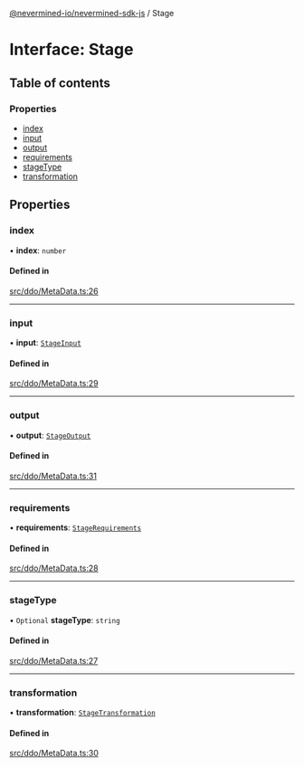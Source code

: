 [@nevermined-io/nevermined-sdk-js](../code-reference.md) / Stage

# Interface: Stage

## Table of contents

### Properties

- [index](Stage.md#index)
- [input](Stage.md#input)
- [output](Stage.md#output)
- [requirements](Stage.md#requirements)
- [stageType](Stage.md#stagetype)
- [transformation](Stage.md#transformation)

## Properties

### index

• **index**: `number`

#### Defined in

[src/ddo/MetaData.ts:26](https://github.com/nevermined-io/sdk-js/blob/416920b/src/ddo/MetaData.ts#L26)

___

### input

• **input**: [`StageInput`](StageInput.md)

#### Defined in

[src/ddo/MetaData.ts:29](https://github.com/nevermined-io/sdk-js/blob/416920b/src/ddo/MetaData.ts#L29)

___

### output

• **output**: [`StageOutput`](StageOutput.md)

#### Defined in

[src/ddo/MetaData.ts:31](https://github.com/nevermined-io/sdk-js/blob/416920b/src/ddo/MetaData.ts#L31)

___

### requirements

• **requirements**: [`StageRequirements`](StageRequirements.md)

#### Defined in

[src/ddo/MetaData.ts:28](https://github.com/nevermined-io/sdk-js/blob/416920b/src/ddo/MetaData.ts#L28)

___

### stageType

• `Optional` **stageType**: `string`

#### Defined in

[src/ddo/MetaData.ts:27](https://github.com/nevermined-io/sdk-js/blob/416920b/src/ddo/MetaData.ts#L27)

___

### transformation

• **transformation**: [`StageTransformation`](StageTransformation.md)

#### Defined in

[src/ddo/MetaData.ts:30](https://github.com/nevermined-io/sdk-js/blob/416920b/src/ddo/MetaData.ts#L30)
